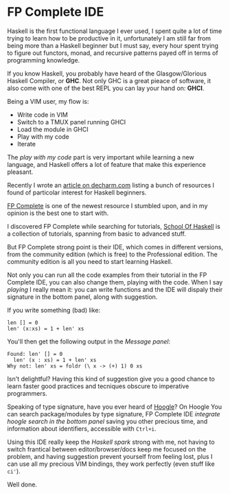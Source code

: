 FP Complete IDE
================

Haskell is the first functional language I ever used,
I spent quite a lot of time trying to learn how to be productive in it,
unfortunately I am still far from being more than a Haskell beginner but 
I must say, every hour spent trying to figure out functors, monad, and recursive
patterns payed off in terms of programming knowledge.

If you know Haskell, you probably have heard of the Glasgow/Glorious Haskell Compiler,
or **GHC**. 
Not only GHC is a great pieace of software, it also come with one of the best REPL
you can lay your hand on: **GHCI**.

Being a VIM user, my flow is:

- Write code in VIM
- Switch to a TMUX panel running GHCI
- Load the module in GHCI
- Play with my code
- Iterate

The *play with my code* part is very important while learning a new language, 
and Haskell offers a lot of feature that make this experience pleasant.

Recently I wrote an [article on decharm.com](http://devcharm.com/pages/13-start-haskell) listing a bunch
of resources I found of particolar interest for Haskell beginners.

[FP Complete](https://www.fpcomplete.com/) is one of the newest resource I stumbled upon,
and in my opinion is the best one to start with.

I discovered FP Complete while searching for tutorials,
[School Of Haskell](https://www.fpcomplete.com/school) is a collection of tutorials, spanning from 
basic to advanced stuff. 

But FP Complete strong point is their IDE, which comes in different versions, from the community edition (which is free) to the Professional edition. 
The community edition is all you need to start learning Haskell. 

Not only you can run all the code examples from their tutorial in the FP Complete IDE, you can also change them, playing
with the code. When I say *playing* I really mean it: you can write functions and the IDE will dispaly their signature in the bottom panel, along with suggestion.

If you write something (bad) like:


    len [] = 0
    len' (x:xs) = 1 + len' xs


You'll then get the following output in the *Message panel*:


    Found: len' [] = 0
      len' (x : xs) = 1 + len' xs
    Why not: len' xs = foldr (\ x -> (+) 1) 0 xs


Isn't delightful? Having this kind of suggestion give you a good chance
to learn faster good practices and tecniques obscure to imperative programmers.

Speaking of type signature, have you ever heard of [Hoogle](http://hoogle.com)? 
On Hoogle You can search package/modules by type signature, FP Complete IDE *integrate
hoogle search in the bottom panel* saving you other precious time, and information about identifiers, accessible with `Ctrl+i`.

Using this IDE really keep the *Haskell spark* strong with me, not having to switch frantical between editor/browser/docs keep me focused on the problem, and having suggestion prevent yourself from feeling lost, plus I can use all my precious VIM bindings, they work perfectly (even stuff like `ci'`).

Well done.
